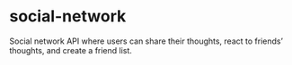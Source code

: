 # social-network
Social network API where users can share their thoughts, react to friends’ thoughts, and create a friend list.
